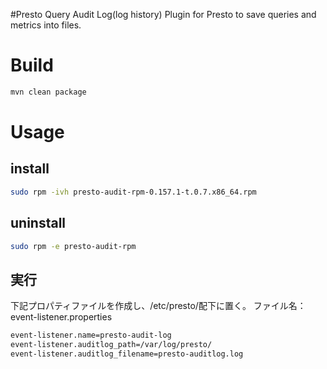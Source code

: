 <!--
{% comment %}
  Licensed under the Apache License, Version 2.0 (the "License");
  you may not use this file except in compliance with the License.
  You may obtain a copy of the License at

    http://www.apache.org/licenses/LICENSE-2.0

  Unless required by applicable law or agreed to in writing, software
  distributed under the License is distributed on an "AS IS" BASIS,
  WITHOUT WARRANTIES OR CONDITIONS OF ANY KIND, either express or implied.
  See the License for the specific language governing permissions and
  limitations under the License. See accompanying LICENSE file.
{% endcomment %}
-->
#Presto Query Audit Log(log history)
Plugin for Presto to save queries and metrics into files.  

# Build
```bash
mvn clean package
```

# Usage
## install
```bash
sudo rpm -ivh presto-audit-rpm-0.157.1-t.0.7.x86_64.rpm
```
## uninstall
```bash
sudo rpm -e presto-audit-rpm
```

## 実行
下記プロパティファイルを作成し、/etc/presto/配下に置く。
ファイル名：event-listener.properties
```bash
event-listener.name=presto-audit-log
event-listener.auditlog_path=/var/log/presto/
event-listener.auditlog_filename=presto-auditlog.log
```

